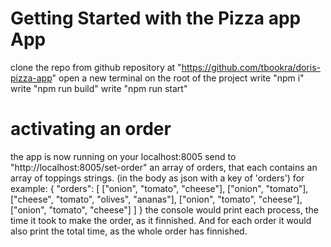 # Getting Started with the Pizza app App

clone the repo from github repository at "https://github.com/tbookra/doris-pizza-app"
open a new terminal on the root of the project
write "npm i"
write "npm run build"
write "npm run start"

# activating an order

the app is now running on your localhost:8005
send to "http://localhost:8005/set-order" an array of orders, that each contains an array
of toppings strings. (in the body as json with a key of 'orders')
for example:
{
"orders": [
["onion", "tomato", "cheese"],
["onion", "tomato"],
["cheese", "tomato", "olives", "ananas"],
["onion", "tomato", "cheese"],
["onion", "tomato", "cheese"]
]
}
the console would print each process, the time it took to make the order, as it finnished.
And for each order it would also print the total time, as the whole order has finnished.
